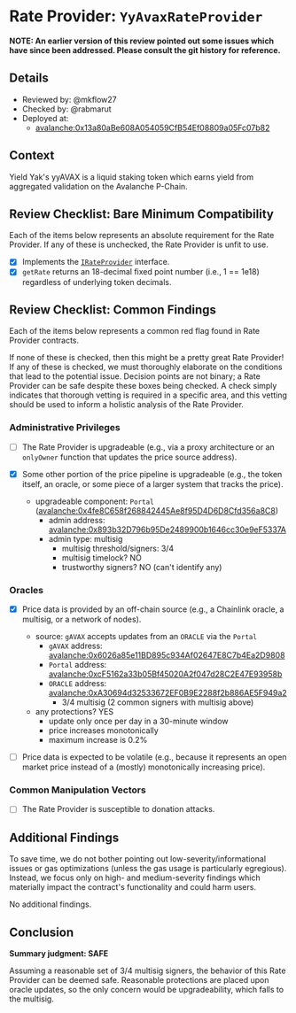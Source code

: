 # Rate Provider: `YyAvaxRateProvider`

**NOTE: An earlier version of this review pointed out some issues which have since been addressed. Please consult the git history for reference.**

## Details
- Reviewed by: @mkflow27
- Checked by: @rabmarut
- Deployed at:
    - [avalanche:0x13a80aBe608A054059CfB54Ef08809a05Fc07b82](https://snowtrace.io/address/0x13a80aBe608A054059CfB54Ef08809a05Fc07b82#code)

## Context
Yield Yak's yyAVAX is a liquid staking token which earns yield from aggregated validation on the Avalanche P-Chain.

## Review Checklist: Bare Minimum Compatibility
Each of the items below represents an absolute requirement for the Rate Provider. If any of these is unchecked, the Rate Provider is unfit to use.

- [x] Implements the [`IRateProvider`](https://github.com/balancer/balancer-v2-monorepo/blob/bc3b3fee6e13e01d2efe610ed8118fdb74dfc1f2/pkg/interfaces/contracts/pool-utils/IRateProvider.sol) interface.
- [x] `getRate` returns an 18-decimal fixed point number (i.e., 1 == 1e18) regardless of underlying token decimals.

## Review Checklist: Common Findings
Each of the items below represents a common red flag found in Rate Provider contracts.

If none of these is checked, then this might be a pretty great Rate Provider! If any of these is checked, we must thoroughly elaborate on the conditions that lead to the potential issue. Decision points are not binary; a Rate Provider can be safe despite these boxes being checked. A check simply indicates that thorough vetting is required in a specific area, and this vetting should be used to inform a holistic analysis of the Rate Provider.

### Administrative Privileges
- [ ] The Rate Provider is upgradeable (e.g., via a proxy architecture or an `onlyOwner` function that updates the price source address).

- [x] Some other portion of the price pipeline is upgradeable (e.g., the token itself, an oracle, or some piece of a larger system that tracks the price).
    - upgradeable component: `Portal` ([avalanche:0x4fe8C658f268842445Ae8f95D4D6D8Cfd356a8C8](https://snowtrace.io/address/0x4fe8C658f268842445Ae8f95D4D6D8Cfd356a8C8#code))
        - admin address: [avalanche:0x893b32D796b95De2489900b1646cc30e9eF5337A](https://snowtrace.io/address/0x893b32d796b95de2489900b1646cc30e9ef5337a#code)
        - admin type: multisig
            - multisig threshold/signers: 3/4
            - multisig timelock? NO
            - trustworthy signers? NO (can't identify any)

### Oracles
- [x] Price data is provided by an off-chain source (e.g., a Chainlink oracle, a multisig, or a network of nodes).
    - source: `gAVAX` accepts updates from an `ORACLE` via the `Portal`
        - `gAVAX` address: [avalanche:0x6026a85e11BD895c934Af02647E8C7b4Ea2D9808](https://snowtrace.io/address/0x6026a85e11BD895c934Af02647E8C7b4Ea2D9808#code)
        - `Portal` address: [avalanche:0xcF5162a33b05Bf45020A2f047d28C2E47E93958b](https://snowtrace.io/address/0x4fe8C658f268842445Ae8f95D4D6D8Cfd356a8C8#code)
        - `ORACLE` address: [avalanche:0xA30694d32533672EF0B9E2288f2b886AE5F949a2](https://snowtrace.io/address/0xa30694d32533672ef0b9e2288f2b886ae5f949a2#code)
            - 3/4 multisig (2 common signers with multisig above)
    - any protections? YES
        - update only once per day in a 30-minute window
        - price increases monotonically
        - maximum increase is 0.2%

- [ ] Price data is expected to be volatile (e.g., because it represents an open market price instead of a (mostly) monotonically increasing price).

### Common Manipulation Vectors
- [ ] The Rate Provider is susceptible to donation attacks.

## Additional Findings
To save time, we do not bother pointing out low-severity/informational issues or gas optimizations (unless the gas usage is particularly egregious). Instead, we focus only on high- and medium-severity findings which materially impact the contract's functionality and could harm users.

No additional findings.

## Conclusion
**Summary judgment: SAFE**

Assuming a reasonable set of 3/4 multisig signers, the behavior of this Rate Provider can be deemed safe. Reasonable protections are placed upon oracle updates, so the only concern would be upgradeability, which falls to the multisig.
